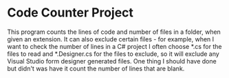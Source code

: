 Code Counter Project
=============

This program counts the lines of code and number of files in a folder, when given an extension. It can also exclude certain files - for example, when I want to check the number of lines in a C# project I often choose \*.cs for the files to read and \*.Designer.cs for the files to exclude, so it will exclude any Visual Studio form designer generated files. One thing I should have done but didn't was have it count the number of lines that are blank.
